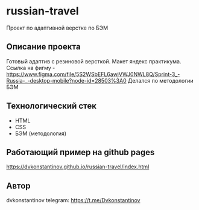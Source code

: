 # russian-travel
Проект по адаптивной верстке по БЭМ

## Описание проекта
Готовый адаптив с резиновой версткой. Макет яндекс практикума. Ссылка на фигму - https://www.figma.com/file/5S2WSbEFL6awjVWJ0NWL8Q/Sprint-3_-Russia-_-desktop-mobile?node-id=28503%3A0
Делался по методологии БЭМ

## Технологический стек
- HTML
- CSS
- БЭМ (методология)

## Работающий пример на github pages
https://dvkonstantinov.github.io/russian-travel/index.html

## Автор
dvkonstantinov
telegram: https://t.me/Dvkonstantinov
